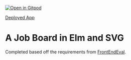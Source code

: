 [![Open in Gitpod](https://gitpod.io/button/open-in-gitpod.svg)](https://gitpod.io/#https://github.com/emattiza/frontendeval-hn-jobs)


[Deployed App](https://emattiza.github.io/frontendeval-hn-jobs/)

# A Job Board in Elm and SVG
Completed based off the requirements from [FrontEndEval](https://frontendeval.com/questions/job-board).
